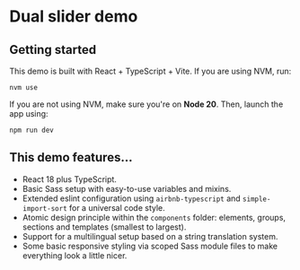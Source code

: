 # Dual slider demo

## Getting started

This demo is built with React + TypeScript + Vite. If you are using NVM, run:

```
nvm use
```

If you are not using NVM, make sure you're on **Node 20**. Then, launch the app using:

```
npm run dev
```

## This demo features...

- React 18 plus TypeScript.
- Basic Sass setup with easy-to-use variables and mixins.
- Extended eslint configuration using `airbnb-typescript` and `simple-import-sort` for a universal code style.
- Atomic design principle within the `components` folder: elements, groups, sections and templates (smallest to largest).
- Support for a multilingual setup based on a string translation system.
- Some basic responsive styling via scoped Sass module files to make everything look a little nicer.

